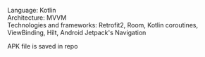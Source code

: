 Language: Kotlin<br />
Architecture: MVVM<br />
Technologies and frameworks: Retrofit2, Room, Kotlin coroutines, ViewBinding, Hilt, Android Jetpack's Navigation<br />

APK file is saved in repo<br />

